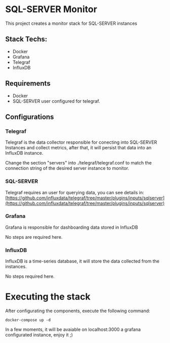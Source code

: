 # SQL-SERVER Monitor

This project creates a monitor stack for SQL-SERVER instances

## Stack Techs:
- Docker
- Grafana
- Telegraf
- InfluxDB


## Requirements

- Docker
- SQL-SERVER user configured for telegraf. 

## Configurations
### Telegraf

Telegraf is the data collector responsible for conecting into SQL-SERVER Instances and collect metrics, after that, it will persist that data into an InfluxDB instance.

Change the section "servers" into ./telegraf/telegraf.conf to match the connection string of the desired server instance to monitor.

### SQL-SERVER
Telegraf requires an user for querying data, you can see details in:
[https://github.com/influxdata/telegraf/tree/master/plugins/inputs/sqlserver](https://github.com/influxdata/telegraf/tree/master/plugins/inputs/sqlserver)

### Grafana
Grafana is responsible for dashboarding data stored in InfluxDB

No steps are required here.

### InfluxDB
InfluxDB is a time-series database, it will store the data collected from the instances.

No steps required here.

# Executing the stack
After configurating the components, execute the following command:
	

    docker-compose up -d

In a few moments, it will be avaiable on localhost:3000 a grafana configurated instance, enjoy it ;)
